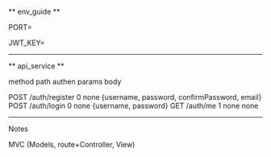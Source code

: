 ** env_guide **

PORT=

JWT_KEY=

---------

** api_service **

method        path              authen     params      body 

POST          /auth/register       0        none        {username, password, confirmPassword, email}
POST          /auth/login          0        none        {username, password}
GET           /auth/me             1        none        none



---------

Notes

MVC (Models, route+Controller, View)


